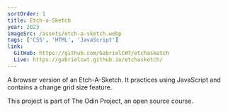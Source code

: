 ```yaml
---
sortOrder: 1
title: Etch-a-Sketch
year: 2023
imageSrc: /assets/etch-a-sketch.webp
tags: ['CSS', 'HTML', 'JavaScript']
link:
  GitHub: https://github.com/GabrielCWT/etchasketch
  Live: https://gabrielcwt.github.io/etchasketch/
---
```


A browser version of an Etch-A-Sketch. It practices using JavaScript and contains a change grid size feature.

This project is part of The Odin Project, an open source course.
